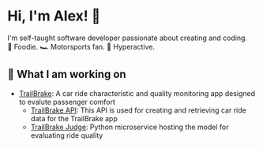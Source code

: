# Hi, I'm Alex! 👋

I'm self-taught software developer passionate about creating and coding.  
🍩 Foodie. 🏎️ Motorsports fan. 🚀 Hyperactive.

## 🔭 What I am working on

* [TrailBrake](https://github.com/ktalexcheng/trailbrake): A car ride characteristic and quality monitoring app designed to evalute passenger comfort
  * [TrailBrake API](https://github.com/ktalexcheng/trailbrake_api): This API is used for creating and retrieving car ride data for the TrailBrake app
  * [TrailBrake Judge](https://github.com/ktalexcheng/trailbrake_judge): Python microservice hosting the model for evaluating ride quality 

<!--
**ktalexcheng/ktalexcheng** is a ✨ _special_ ✨ repository because its `README.md` (this file) appears on your GitHub profile.

Here are some ideas to get you started:

- 🔭 I’m currently working on ...
- 🌱 I’m currently learning ...
- 👯 I’m looking to collaborate on ...
- 🤔 I’m looking for help with ...
- 💬 Ask me about ...
- 📫 How to reach me: ...
- 😄 Pronouns: ...
- ⚡ Fun fact: ...
-->
